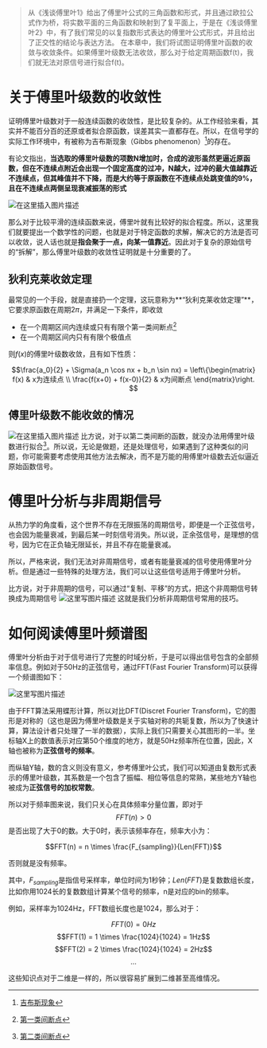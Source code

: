 > 从《浅谈傅里叶1》给出了傅里叶公式的三角函数和形式，并且通过欧拉公式作为桥，将实数平面的三角函数和映射到了复平面上，于是在《浅谈傅里叶2》中，有了我们常见的以复指数形式表达的傅里叶公式形式，并且给出了正交性的结论与表达方法。
> 在本章中，我们将试图证明傅里叶函数的收敛与收敛条件。如果傅里叶级数无法收敛，那么对于给定周期函数f(t)，我们就无法对原信号进行拟合f(t)。


# 关于傅里叶级数的收敛性

证明傅里叶级数对于一般连续函数的收敛性，是比较复杂的。从工作经验来看，其实并不能百分百的还原或者拟合原函数，误差其实一直都存在。所以，在信号学的实际工作环境中，有被称为吉布斯现象（Gibbs phenomenon）[^1]的存在。

有论文指出，**当选取的傅里叶级数的项数N增加时，合成的波形虽然更逼近原函数，但在不连续点附近会出现一个固定高度的过冲，N越大，过冲的最大值越靠近不连续点，但其峰值并不下降，而是大约等于原函数在不连续点处跳变值的9%，且在不连续点两侧呈现衰减振荡的形式**

![在这里插入图片描述](https://img-blog.csdnimg.cn/20210203205809899.gif#pic_center)

那么对于比较平滑的连续函数来说，傅里叶就有比较好的拟合程度。所以，这里我们就要提出一个数学性的问题，也就是对于特定函数的求解，解决它的方法是否可以收敛，说人话也就是**指会聚于一点，向某一值靠近**。因此对于复杂的原始信号的“拆解”，那么傅里叶级数的收敛性证明就是十分重要的了。

## 狄利克莱收敛定理

最常见的一个手段，就是直接扔一个定理，这玩意称为**“狄利克莱收敛定理”**，它要求原函数在周期$2\pi$，并满足一下条件，即收敛

* 在一个周期区间内连续或只有有限个第一类间断点[^2]
* 在一个周期区间内只有有限个极值点

则$f(x)$的傅里叶级数收敛，且有如下性质：

$$\frac{a_0}{2} + \Sigma(a_n \cos nx + b_n \sin nx) = 
\left\{\begin{matrix}
f(x) & x为连续点 \\ 
\frac{f(x+0) + f(x-0)}{2} & x为间断点
\end{matrix}\right. $$

## 傅里叶级数不能收敛的情况

![在这里插入图片描述](https://img-blog.csdnimg.cn/20210203214916677.png?x-oss-process=image/watermark,type_ZmFuZ3poZW5naGVpdGk,shadow_10,text_aHR0cHM6Ly9ibG9nLmNzZG4ubmV0L3BvaXNvbmNocnk=,size_16,color_FFFFFF,t_70#pic_center)
比方说，对于以第二类间断的函数，就没办法用傅里叶级数进行拟合[^3]。所以说，无论是做题，还是处理信号，如果遇到了这种类似的问题，你可能需要考虑使用其他方法去解决，而不是万能的用傅里叶级数去近似逼近原始函数信号。

# 傅里叶分析与非周期信号

从热力学的角度看，这个世界不存在无限振荡的周期信号，即便是一个正弦信号，也会因为能量衰减，到最后某一时刻信号消失。所以说，正余弦信号，是理想的信号，因为它在正负轴无限延长，并且不存在能量衰减。

所以，严格来说，我们无法对非周期信号，或者有能量衰减的信号使用傅里叶分析。但是通过一些特殊的处理方法，我们可以让这些信号适用于傅里叶分析。

比方说，对于非周期的信号，可以通过“复制、平移”的方式，把这个非周期信号转换成为周期信号
![这里写图片描述](https://img-blog.csdn.net/2018070915322077?watermark/2/text/aHR0cHM6Ly9ibG9nLmNzZG4ubmV0L3BvaXNvbmNocnk=/font/5a6L5L2T/fontsize/400/fill/I0JBQkFCMA==/dissolve/70)
这就是我们分析非周期信号常用的技巧。

# 如何阅读傅里叶频谱图

傅里叶分析由于对于信号进行了完整的时域分析，于是可以得出信号包含的全部频率信息。例如对于50Hz的正弦信号，通过FFT(Fast Fourier Transform)可以获得一个频谱图如下：

![这里写图片描述](https://img-blog.csdn.net/20180709154117660?watermark/2/text/aHR0cHM6Ly9ibG9nLmNzZG4ubmV0L3BvaXNvbmNocnk=/font/5a6L5L2T/fontsize/400/fill/I0JBQkFCMA==/dissolve/70)

由于FFT算法采用蝶形计算，所以对比DFT(Discret Fourier Transform)，它的图形是对称的（这也是因为傅里叶级数是关于实轴对称的共轭复数，所以为了快速计算，算法设计者只处理了一半的数据），实际上我们只需要关心其图形的一半。坐标轴X上的数值表示对应第50个维度的地方，就是50Hz频率所在位置，因此，X轴也被称为**正弦信号的频率**。

而纵轴Y轴，数的含义则没有意义，参考傅里叶公式，我们可以知道由复数形式表示的傅里叶级数，其系数是一个包含了振幅、相位等信息的常熟，某些地方Y轴也被成为**正弦信号的加权常数**。

所以对于频率图来说，我们只关心在具体频率分量位置，即对于
$$FFT(n)>0$$
是否出现了大于0的数。大于0时，表示该频率存在，频率大小为：

$$FFT(n) = n \times \frac{F_{sampling}}{Len(FFT)}$$

否则就是没有频率。

其中，$F_{sampling}$是指信号采样率，单位时间为1秒钟；$Len(FFT)$是复数数组长度，比如你用1024长的复数数组计算某个信号的频率，n是对应的bin的频率。

例如，采样率为1024Hz，FFT数组长度也是1024，那么对于：

$$FFT(0) = 0 Hz$$
$$FFT(1) = 1 \times \frac{1024}{1024} = 1Hz$$
$$FFT(2) = 2 \times \frac{1024}{1024} = 2Hz$$
$$...$$

这些知识点对于二维是一样的，所以很容易扩展到二维甚至高维情况。

[^1]:[吉布斯现象](https://zh.wikipedia.org/wiki/%E5%90%89%E5%B8%83%E6%96%AF%E7%8E%B0%E8%B1%A1)
[^2]:[第一类间断点](https://baike.baidu.com/item/%E7%AC%AC%E4%B8%80%E7%B1%BB%E9%97%B4%E6%96%AD%E7%82%B9)
[^3]:[第二类间断点](https://baike.baidu.com/item/%E7%AC%AC%E4%BA%8C%E7%B1%BB%E9%97%B4%E6%96%AD%E7%82%B9)